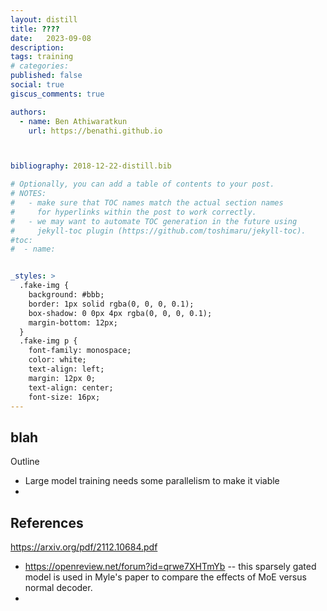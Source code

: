 ```yaml
---
layout: distill
title: ????
date:   2023-09-08
description: 
tags: training
# categories: 
published: false
social: true
giscus_comments: true

authors:
  - name: Ben Athiwaratkun 
    url: https://benathi.github.io



bibliography: 2018-12-22-distill.bib

# Optionally, you can add a table of contents to your post.
# NOTES:
#   - make sure that TOC names match the actual section names
#     for hyperlinks within the post to work correctly.
#   - we may want to automate TOC generation in the future using
#     jekyll-toc plugin (https://github.com/toshimaru/jekyll-toc).
#toc:
#  - name: 


_styles: >
  .fake-img {
    background: #bbb;
    border: 1px solid rgba(0, 0, 0, 0.1);
    box-shadow: 0 0px 4px rgba(0, 0, 0, 0.1);
    margin-bottom: 12px;
  }
  .fake-img p {
    font-family: monospace;
    color: white;
    text-align: left;
    margin: 12px 0;
    text-align: center;
    font-size: 16px;
---
```


## blah

Outline
- Large model training needs some parallelism to make it viable
- 


## References

https://arxiv.org/pdf/2112.10684.pdf
- https://openreview.net/forum?id=qrwe7XHTmYb -- this sparsely gated model is used in Myle's paper to compare the effects of MoE versus normal decoder.
- 